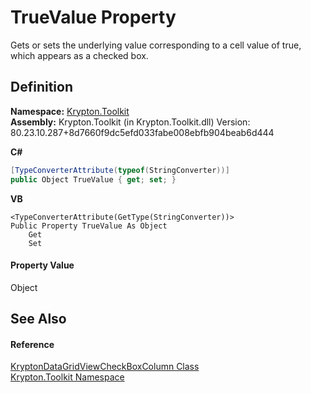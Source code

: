 # TrueValue Property


Gets or sets the underlying value corresponding to a cell value of true, which appears as a checked box.



## Definition
**Namespace:** <a href="79d2eac2-21f4-54ff-7552-b20c33c30600.md">Krypton.Toolkit</a>  
**Assembly:** Krypton.Toolkit (in Krypton.Toolkit.dll) Version: 80.23.10.287+8d7660f9dc5efd033fabe008ebfb904beab6d444

**C#**
``` C#
[TypeConverterAttribute(typeof(StringConverter))]
public Object TrueValue { get; set; }
```
**VB**
``` VB
<TypeConverterAttribute(GetType(StringConverter))>
Public Property TrueValue As Object
	Get
	Set
```



#### Property Value
Object

## See Also


#### Reference
<a href="8e45b13c-b535-d3a5-f1ac-1bf5532d6a5b.md">KryptonDataGridViewCheckBoxColumn Class</a>  
<a href="79d2eac2-21f4-54ff-7552-b20c33c30600.md">Krypton.Toolkit Namespace</a>  
